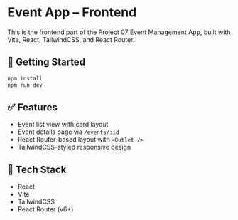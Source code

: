 # Event App – Frontend

This is the frontend part of the Project 07 Event Management App, built with Vite, React, TailwindCSS, and React Router.

## 🚀 Getting Started

```bash
npm install
npm run dev
```

## ✅ Features

- Event list view with card layout
- Event details page via `/events/:id`
- React Router-based layout with `<Outlet />`
- TailwindCSS-styled responsive design

## 🧱 Tech Stack

- React
- Vite
- TailwindCSS
- React Router (v6+)
